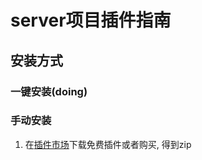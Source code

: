 # server项目插件指南

## 安装方式

### 一键安装(doing)

### 手动安装

1. 在[插件市场](https://plugin.gin-vue-admin.com/)下载免费插件或者购买, 得到zip

> 
